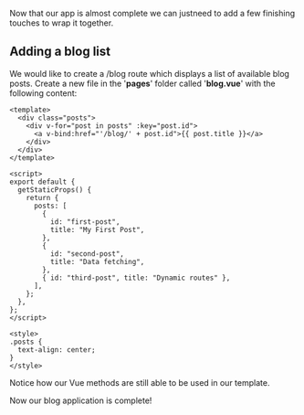 Now that our app is almost complete we can justneed to add a few finishing touches to wrap it together.

## Adding a blog list

We would like to create a /blog route which displays a list of available blog posts. Create a new file in the '**pages**' folder called '**blog.vue**' with the following content:

```
<template>
  <div class="posts">
    <div v-for="post in posts" :key="post.id">
      <a v-bind:href="'/blog/' + post.id">{{ post.title }}</a>
    </div>
  </div>
</template>

<script>
export default {
  getStaticProps() {
    return {
      posts: [
        {
          id: "first-post",
          title: "My First Post",
        },
        {
          id: "second-post",
          title: "Data fetching",
        },
        { id: "third-post", title: "Dynamic routes" },
      ],
    };
  },
};
</script>

<style>
.posts {
  text-align: center;
}
</style>
```

Notice how our Vue methods are still able to be used in our template.

Now our blog application is complete!
